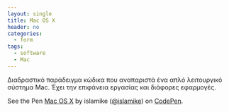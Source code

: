 ```yaml
---
layout: single
title: Mac OS X
header: no
categories:
  - form
tags: 
  - software
  - Mac
---
```


Διαδραστικό παράδειγμα κώδικα που αναπαριστά ένα απλό λειτουργικό σύστημα Mac. Έχει την επιφάνεια εργασίας και διάφορες εφαρμογές.

<p data-height="350" data-theme-id="17517" data-slug-hash="wIuas" data-default-tab="result" data-user="islamike" class='codepen'>See the Pen <a href='https://codepen.io/islamike/pen/wIuas'>Mac OS X</a> by islamike (<a href='https://codepen.io/islamike'>@islamike</a>) on <a href='http://codepen.io'>CodePen</a>.</p>
<script async src="//assets.codepen.io/assets/embed/ei.js"></script>

